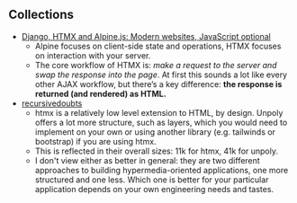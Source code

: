 
## Collections

- [Django, HTMX and Alpine.js: Modern websites, JavaScript optional](https://www.saaspegasus.com/guides/modern-javascript-for-django-developers/htmx-alpine/)
  - Alpine focuses on client-side state and operations, HTMX focuses on interaction with your server.
  - The core workflow of HTMX is: _make a request to the server and swap the response into the page_. At first this sounds a lot like every other AJAX workflow, but there’s a key difference: **the response is returned (and rendered) as HTML.**
- [recursivedoubts](https://news.ycombinator.com/item?id=29966898)
  - htmx is a relatively low level extension to HTML, by design. Unpoly offers a lot more structure, such as layers, which you would need to implement on your own or using another library (e.g. tailwinds or bootstrap) if you are using htmx.
  - This is reflected in their overall sizes: 11k for htmx, 41k for unpoly.
  - I don't view either as better in general: they are two different approaches to building hypermedia-oriented applications, one more structured and one less. Which one is better for your particular application depends on your own engineering needs and tastes.
